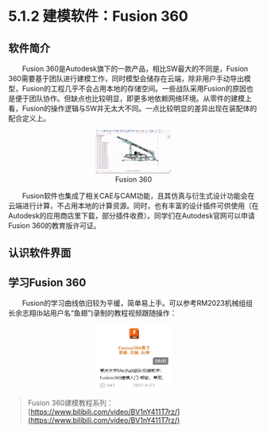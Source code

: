 # 5.1.2 建模软件：Fusion 360

## 软件简介
&emsp;&emsp;Fusion 360是Autodesk旗下的一款产品，相比SW最大的不同是，Fusion 360需要基于团队进行建模工作，同时模型会储存在云端，除非用户手动导出模型，Fusion的工程几乎不会占用本地的存储空间。一些战队采用Fusion的原因也是便于团队协作。但缺点也比较明显，即更多地依赖网络环境。从零件的建模上看，Fusion的操作逻辑与SW并无太大不同。一点比较明显的差异出现在装配体的配合定义上。

<center>
<img src="https://raw.githubusercontent.com/Ostoponko/Picstorage/master/img/Y%5BL%24Z35(25RD22W_ZVD%25JJN.png"
width="30%">
<br>Fusion 360
</center>

&emsp;&emsp;Fusion软件也集成了相关CAE与CAM功能，且其仿真与衍生式设计功能会在云端进行计算，不占用本地的计算资源。同时，也有丰富的设计插件可供使用（在Autodesk的应用商店里下载，部分插件收费）。同学们在Autodesk官网可以申请Fusion 360的教育版许可证。

## 认识软件界面

## 学习Fusion 360
&emsp;&emsp;Fusion的学习曲线依旧较为平缓，简单易上手。可以参考RM2023机械组组长余志翔(b站用户名“鱼翅”)录制的教程视频跟随操作：

<center>
<img src="https://raw.githubusercontent.com/Ostoponko/Picstorage/master/img/6C%7BI(MBB%7ERYIRXREAV)AKC1.png"
width="30%">
</center>

> Fusion 360建模教程系列：[https://www.bilibili.com/video/BV1nY411T7rz/](https://www.bilibili.com/video/BV1nY411T7rz/)